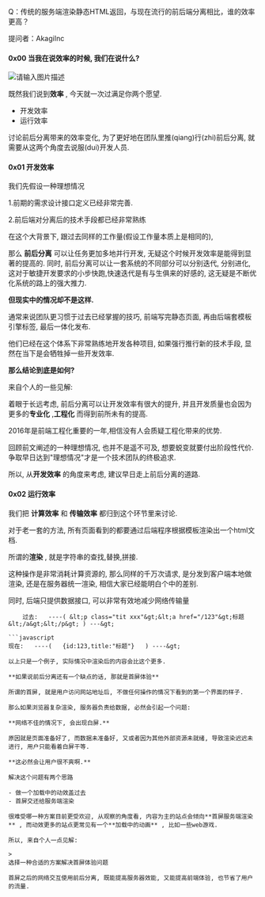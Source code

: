 

> 
Q：传统的服务端渲染静态HTML返回，与现在流行的前后端分离相比，谁的效率更高？

提问者：AkagiInc

#### 0x00 当我在说效率的时候, 我们在说什么?

![请输入图片描述](http://log.fyscu.com/usr/uploads/2018/02/630749732.png)

既然我们说到**效率** , 今天就一次过满足你两个愿望.

- 开发效率
- 运行效率

讨论前后分离带来的效率变化, 为了更好地在团队里推(qiang)行(zhi)前后分离,
就需要从这两个角度去说服(dui)开发人员.
#### 0x01 开发效率
我们先假设一种理想情况

> 
1.前期的需求设计接口定义已经非常完善.

2.前后端对分离后的技术手段都已经非常熟练

在这个大背景下, 跟过去同样的工作量(假设工作量本质上是相同的),

那么 **前后分离** 可以让任务更加多地并行开发, 无疑这个时候开发效率是能得到显著的提高的. 同时, 前后分离可以让一套系统的不同部分可以分别迭代, 分别进化, 这对于敏捷开发要求的小步快跑,快速迭代是有与生俱来的好感的, 这无疑是不断优化系统的路上的强大推力.

**但现实中的情况却不是这样.** 

通常来说团队更习惯于过去已经掌握的技巧, 前端写完静态页面, 再由后端套模板引擎标签, 最后一体化发布.

他们已经在这个体系下非常熟练地开发各种项目, 如果强行推行新的技术手段, 显然在当下是会牺牲掉一些开发效率.

**那么结论到底是如何?** 

来自个人的一些见解:

> 
着眼于长远考虑, 前后分离可以让开发效率有很大的提升, 并且开发质量也会因为更多的**专业化** ,**工程化** 而得到前所未有的提高.

2016年是前端工程化重要的一年,相信没有人会质疑工程化带来的优势.

回顾前文阐述的一种理想情况, 也并不是遥不可及, 想要蜕变就要付出阶段性代价. 争取早日达到"理想情况"才是一个技术团队的终极追求.

所以, 从**开发效率** 的角度来考虑, 建议早日走上前后分离的道路.

#### 0x02 运行效率
我们把 **计算效率** 和 **传输效率** 都归到这个环节里来讨论.

对于老一套的方法, 所有页面看到的都要通过后端程序根据模板渲染出一个html文档.

所谓的**渲染** , 就是字符串的查找,替换,拼接. 

这种操作是非常消耗计算资源的, 那么同样的千万次请求, 是分发到客户端本地做渲染, 还是在服务器统一渲染, 相信大家已经能明白个中的差别.

同时, 后端只提供数据接口, 可以非常有效地减少网络传输量

```
	过去:   ----( &lt;p class="tit xxx"&gt;&lt;a href="/123"&gt;标题&lt;/a&gt;&lt;/p&gt; ) ---&gt;

```javascript
现在:   ----(   {id:123,title:"标题"}   ) ----&gt;  
```

```
以上只是一个例子, 实际情况中渲染后的内容会比这个更多.

**如果说前后分离还有一个缺点的话, 那就是首屏体验** 

所谓的首屏, 就是用户访问网站地址后, 不做任何操作的情况下看到的第一个界面的样子.

那么如果浏览器复杂渲染, 服务器负责给数据, 必然会引起一个问题: 

**网络不佳的情况下, 会出现白屏.** 

原因就是页面准备好了, 而数据未准备好, 又或者因为其他外部资源未就绪, 导致渲染迟迟未进行, 用户只能看着白屏干等.

**这必然会让用户很不爽啊.** 

解决这个问题有两个思路

- 做一个加载中的动效盖过去
- 首屏交还给服务端渲染

很难受哪一种方案目前更受欢迎, 从观察的角度看, 内容为主的站点会倾向**首屏服务端渲染** , 而动效更多的站点更常见有一个**加载中的动画** , 比如一些web游戏.

所以, 来自个人一点见解:

> 
选择一种合适的方案解决首屏体验问题

首屏之后的网络交互使用前后分离, 既能提高服务器效能, 又能提高前端体验, 也节省了用户的流量.

